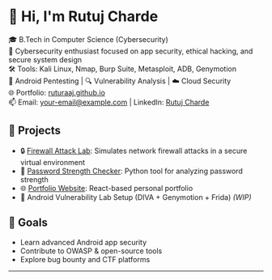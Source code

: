 # 👋 Hi, I'm Rutuj Charde

🎓 B.Tech in Computer Science (Cybersecurity)  
🔐 Cybersecurity enthusiast focused on app security, ethical hacking, and secure system design  
🛠️ Tools: Kali Linux, Nmap, Burp Suite, Metasploit, ADB, Genymotion  
📱 Android Pentesting | 🔍 Vulnerability Analysis | ☁️ Cloud Security  
🌐 Portfolio: [ruturaaj.github.io](https://ruturaaj.github.io/rutuj-portfolio)  
📫 Email: your-email@example.com | LinkedIn: [Rutuj Charde](https://linkedin.com/in/rutuj-charde)

## 🚀 Projects

- 🔒 [Firewall Attack Lab](https://github.com/Ruturaaj/-Firewall-): Simulates network firewall attacks in a secure virtual environment
- 🧪 [Password Strength Checker](https://github.com/Ruturaaj/password-strength-checker): Python tool for analyzing password strength
- 🌐 [Portfolio Website](https://github.com/Ruturaaj/rutuj-portfolio): React-based personal portfolio
- 📱 Android Vulnerability Lab Setup (DIVA + Genymotion + Frida) *(WIP)*

## 🧠 Goals

- Learn advanced Android app security
- Contribute to OWASP & open-source tools
- Explore bug bounty and CTF platforms

---

